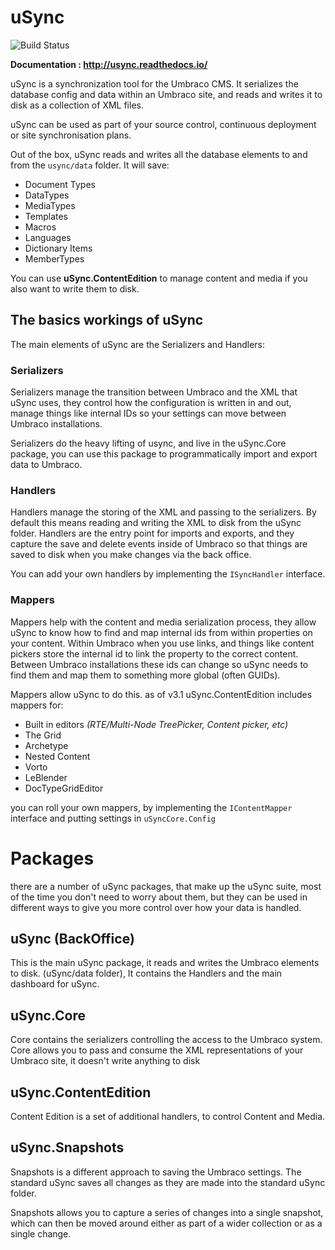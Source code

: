 uSync 
=
![Build Status](https://jumoo.visualstudio.com/_apis/public/build/definitions/e5bc8d11-6d47-4620-9e6e-dd8199b2843e/6/badge)

**Documentation : http://usync.readthedocs.io/**

uSync is a synchronization tool for the Umbraco CMS. It serializes the database config and data
within an Umbraco site, and reads and writes it to disk as a collection of XML files. 

uSync can be used as part of your source control, continuous deployment or site synchronisation plans. 

Out of the box, uSync reads and writes all the database elements to and from the `usync/data` folder.
It will save:

* Document Types
* DataTypes
* MediaTypes
* Templates
* Macros
* Languages
* Dictionary Items
* MemberTypes

You can use **uSync.ContentEdition** to manage content and media if you also want to write them to disk.

The basics workings of uSync
-
The main elements of uSync are the Serializers and Handlers:

### Serializers
Serializers manage the transition between Umbraco and the XML that uSync uses,
they control how the configuration is written in and out, manage things like 
internal IDs so your settings can move between Umbraco installations. 

Serializers do the heavy lifting of usync, and live in the uSync.Core package, 
you can use this package to programmatically import and export data to Umbraco. 

### Handlers
Handlers manage the storing of the XML and passing to the serializers. By default
this means reading and writing the XML to disk from the uSync folder. Handlers 
are the entry point for imports and exports, and they capture the save and delete
events inside of Umbraco so that things are saved to disk when you make changes via
the back office. 

You can add your own handlers by implementing the `ISyncHandler` interface.

### Mappers 
Mappers help with the content and media serialization process, they 
allow uSync to know how to find and map internal ids from within properties on your 
content. 
Within Umbraco when you use links, and things like content pickers store the internal
id to link the property to the correct content. Between Umbraco installations these
ids can change so uSync needs to find them and map them to something more global (often GUIDs).

Mappers allow uSync to do this. as of v3.1 uSync.ContentEdition includes mappers for: 
* Built in editors *(RTE/Multi-Node TreePicker, Content picker, etc)*
* The Grid
* Archetype
* Nested Content
* Vorto
* LeBlender
* DocTypeGridEditor

you can roll your own mappers, by implementing the `IContentMapper` interface and putting 
settings in `uSyncCore.Config`

Packages
=
there are a number of uSync packages, that make up the uSync suite, most of the time
you don't need to worry about them, but they can be used in different ways to give you
more control over how your data is handled.

uSync (BackOffice)
-
This is the main uSync package, it reads and writes the Umbraco elements to disk. (uSync/data folder), 
It contains the Handlers and the main dashboard for uSync. 

uSync.Core
-
Core contains the serializers controlling the access to the Umbraco system. Core allows you 
to pass and consume the XML representations of your Umbraco site, it doesn't write anything to disk

uSync.ContentEdition
-
Content Edition is a set of additional handlers, to control Content and Media. 

uSync.Snapshots
-
Snapshots is a different approach to saving the Umbraco settings. The standard uSync saves all changes
as they are made into the standard uSync folder. 

Snapshots allows you to capture a series of changes into a single snapshot, which can then be moved around
either as part of a wider collection or as a single change. 


